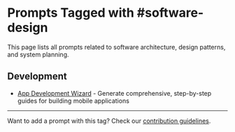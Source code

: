 # Prompts Tagged with #software-design

This page lists all prompts related to software architecture, design patterns, and system planning.

## Development
- [App Development Wizard](/categories/development/app-development-wizard.md) - Generate comprehensive, step-by-step guides for building mobile applications

---

Want to add a prompt with this tag? Check our [contribution guidelines](/contribute.md).
